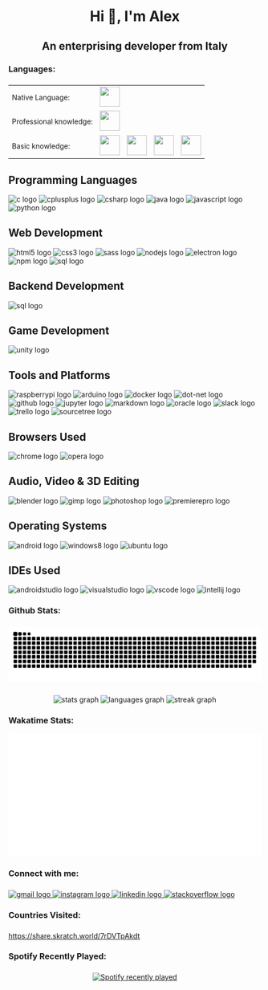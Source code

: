 <h1 align="center">Hi 👋, I'm Alex</h1>

###

<h2 align="center">An enterprising developer from Italy</h2>

###

<h3 align="left">Languages:</h3>

###

<div>
    <table>
      <tr>
        <td>Native Language:</td>
        <td><img src="https://img.icons8.com/office/256/italy.png" width="40" height="40"/></td>
      </tr>
      <tr>
        <td>Professional knowledge:</td>
        <td><img src="https://img.icons8.com/office/256/great-britain.png" width="40" height="40"/></td>
      </tr>
      <tr>
        <td>Basic knowledge:</td>
        <td><img src="https://img.icons8.com/office/256/spain-2.png" width="40" height="40"/></td>
        <td><img src="https://img.icons8.com/office/256/france.png" width="40" height="40"/></td>
        <td><img src="https://img.icons8.com/office/256/norway.png" width="40" height="40"/></td>
        <td><img src="https://img.icons8.com/office/256/portugal.png" width="40" height="40"/></td>
      </tr>
    </table>
</div>

###

<div align="left">
  <div>
    <h2>Programming Languages</h2>
    <img src="https://cdn.jsdelivr.net/gh/devicons/devicon/icons/c/c-original.svg" height="40" width="52" alt="c logo" />
    <img src="https://cdn.jsdelivr.net/gh/devicons/devicon/icons/cplusplus/cplusplus-original.svg" height="40" width="52" alt="cplusplus logo" />
    <img src="https://cdn.jsdelivr.net/gh/devicons/devicon/icons/csharp/csharp-original.svg" height="40" width="52" alt="csharp logo" />
    <img src="https://cdn.jsdelivr.net/gh/devicons/devicon/icons/java/java-original.svg" height="40" width="52" alt="java logo" />
    <img src="https://cdn.jsdelivr.net/gh/devicons/devicon/icons/javascript/javascript-original.svg" height="40" width="52" alt="javascript logo" />
    <img src="https://cdn.jsdelivr.net/gh/devicons/devicon/icons/python/python-original.svg" height="40" width="52" alt="python logo" />
  </div>
  <div>
    <h2>Web Development</h2>
    <img src="https://cdn.jsdelivr.net/gh/devicons/devicon/icons/html5/html5-original.svg" height="40" width="52" alt="html5 logo" />
    <img src="https://cdn.jsdelivr.net/gh/devicons/devicon/icons/css3/css3-original.svg" height="40" width="52" alt="css3 logo" />
    <img src="https://cdn.jsdelivr.net/gh/devicons/devicon/icons/sass/sass-original.svg" height="40" width="52" alt="sass logo" />
    <img src="https://cdn.jsdelivr.net/gh/devicons/devicon/icons/nodejs/nodejs-original.svg" height="40" width="52" alt="nodejs logo" />
    <img src="https://cdn.jsdelivr.net/gh/devicons/devicon/icons/electron/electron-original.svg" height="40" width="52" alt="electron logo" />
    <img src="https://cdn.jsdelivr.net/gh/devicons/devicon/icons/npm/npm-original-wordmark.svg" height="40" width="52" alt="npm logo" />
    <img src="https://cdn-icons-png.flaticon.com/512/7506/7506880.png" height="40" width="52" alt="sql logo" />
  </div>
  <div>
    <h2>Backend Development</h2>
    <img src="https://cdn-icons-png.flaticon.com/512/7506/7506880.png" height="40" width="52" alt="sql logo" />
  </div>
  <div>
    <h2>Game Development</h2>
    <img src="https://cdn.jsdelivr.net/gh/devicons/devicon/icons/unity/unity-original.svg" height="40" width="52" alt="unity logo" />
  </div>
  <div>
    <h2>Tools and Platforms</h2>    
    <img src="https://cdn.jsdelivr.net/gh/devicons/devicon/icons/raspberrypi/raspberrypi-original.svg" height="40" width="52" alt="raspberrypi logo" />
    <img src="https://cdn.jsdelivr.net/gh/devicons/devicon/icons/arduino/arduino-original.svg" height="40" width="52" alt="arduino logo" />
    <img src="https://cdn.jsdelivr.net/gh/devicons/devicon/icons/docker/docker-original.svg" height="40" width="52" alt="docker logo" />
    <img src="https://cdn.jsdelivr.net/gh/devicons/devicon/icons/dot-net/dot-net-original.svg" height="40" width="52" alt="dot-net logo" />
    <img src="https://cdn.jsdelivr.net/gh/devicons/devicon/icons/github/github-original.svg" height="40" width="52" alt="github logo" />
    <img src="https://cdn.jsdelivr.net/gh/devicons/devicon/icons/jupyter/jupyter-original.svg" height="40" width="52" alt="jupyter logo" />
    <img src="https://cdn.jsdelivr.net/gh/devicons/devicon/icons/markdown/markdown-original.svg" height="40" width="52" alt="markdown logo" />
    <img src="https://cdn.jsdelivr.net/gh/devicons/devicon/icons/oracle/oracle-original.svg" height="40" width="52" alt="oracle logo" />
    <img src="https://cdn.jsdelivr.net/gh/devicons/devicon/icons/slack/slack-original.svg" height="40" width="52" alt="slack logo" />
    <img src="https://cdn.jsdelivr.net/gh/devicons/devicon/icons/trello/trello-plain.svg" height="40" width="52" alt="trello logo" />
    <img src="https://cdn.jsdelivr.net/gh/devicons/devicon/icons/sourcetree/sourcetree-original.svg" height="40" width="52" alt="sourcetree logo" />
  </div>
  <div>
    <h2>Browsers Used</h2>
    <img src="https://cdn.jsdelivr.net/gh/devicons/devicon/icons/chrome/chrome-original.svg" height="40" width="52" alt="chrome logo" />
    <img src="https://cdn.jsdelivr.net/gh/devicons/devicon/icons/opera/opera-original.svg" height="40" width="52" alt="opera logo" />
  </div>
  <div>
    <h2>Audio, Video & 3D Editing</h2>
    <img src="https://cdn.jsdelivr.net/gh/devicons/devicon/icons/blender/blender-original.svg" height="40" width="52" alt="blender logo" />
    <img src="https://cdn.jsdelivr.net/gh/devicons/devicon/icons/gimp/gimp-original.svg" height="40" width="52" alt="gimp logo" />
    <img src="https://cdn.jsdelivr.net/gh/devicons/devicon/icons/photoshop/photoshop-line.svg" height="40" width="52" alt="photoshop logo" />
    <img src="https://cdn.jsdelivr.net/gh/devicons/devicon/icons/premierepro/premierepro-original.svg" height="40" width="52" alt="premierepro logo" />
  </div>
  <div>
    <h2>Operating Systems</h2>
    <img src="https://cdn.jsdelivr.net/gh/devicons/devicon/icons/android/android-original.svg" height="40" width="52" alt="android logo" />
    <img src="https://cdn.jsdelivr.net/gh/devicons/devicon/icons/windows8/windows8-original.svg" height="40" width="52" alt="windows8 logo" />
    <img src="https://cdn.jsdelivr.net/gh/devicons/devicon/icons/ubuntu/ubuntu-plain.svg" height="40" width="52" alt="ubuntu logo" />
  </div>
  <div>
    <h2>IDEs Used</h2>    
    <img src="https://cdn.jsdelivr.net/gh/devicons/devicon/icons/androidstudio/androidstudio-original.svg" height="40" width="52" alt="androidstudio logo" />
    <img src="https://cdn.jsdelivr.net/gh/devicons/devicon/icons/visualstudio/visualstudio-plain.svg" height="40" width="52" alt="visualstudio logo" />
    <img src="https://cdn.jsdelivr.net/gh/devicons/devicon/icons/vscode/vscode-original.svg" height="40" width="52" alt="vscode logo" />
    <img src="https://cdn.jsdelivr.net/gh/devicons/devicon/icons/intellij/intellij-original.svg" height="40" width="52" alt="intellij logo" />
  </div>
</div>

###

<h3 align="left">Github Stats:</h3>

###

<img src="https://raw.githubusercontent.com/AlexFiorini/AlexFiorini/output/snake.svg" alt="Snake animation" />

###

<div align="center">
  <img src="https://github-readme-stats.vercel.app/api?username=AlexFiorini&hide_title=false&hide_rank=false&show_icons=true&include_all_commits=true&count_private=true&disable_animations=false&theme=default&locale=en&hide_border=false&order=1" height="150" alt="stats graph"  />
  <img src="https://github-readme-stats.vercel.app/api/top-langs?username=AlexFiorini&locale=en&hide_title=false&layout=compact&card_width=320&langs_count=5&theme=default&hide_border=false&order=2" height="150" alt="languages graph"  />
  <img src="https://streak-stats.demolab.com?user=AlexFiorini&locale=en&mode=weekly&theme=default&hide_border=false&border_radius=5&date_format=j M[ Y]&order=3" height="150" alt="streak graph"  />
</div>

###

<h3 align="left">Wakatime Stats:</h3>

![My Image](metrics.plugin.wakatime.svg)

###

<h3 align="left">Connect with me:</h3>

###

<div align="left">
  <a href="mailto:fiorini.alex48@gmail.com" target="_blank">
    <img src="https://raw.githubusercontent.com/maurodesouza/profile-readme-generator/master/src/assets/icons/social/gmail/default.svg" width="52" height="40" alt="gmail logo"  />
  </a>
  <a href="https://www.instagram.com/alexfiorini_48/" target="_blank">
    <img src="https://raw.githubusercontent.com/maurodesouza/profile-readme-generator/master/src/assets/icons/social/instagram/default.svg" width="52" height="40" alt="instagram logo"  />
  </a>
  <a href="https://www.linkedin.com/in/alex-fiorini-42a669253/" target="_blank">
    <img src="https://raw.githubusercontent.com/maurodesouza/profile-readme-generator/master/src/assets/icons/social/linkedin/default.svg" width="52" height="40" alt="linkedin logo"  />
  </a>
  <a href="https://stackoverflow.com/users/19370254/alex-fiorini" target="_blank">
    <img src="https://raw.githubusercontent.com/maurodesouza/profile-readme-generator/master/src/assets/icons/social/stackoverflow/default.svg" width="52" height="40" alt="stackoverflow logo"  />
  </a>
</div>

###

<h3 align="left">Countries Visited:</h3>

###

https://share.skratch.world/7rDVTpAkdt

###

<h3 align="left">Spotify Recently Played:</h3>

###

<div align="center">
  <a href="https://open.spotify.com/user/z6x5ocln8mcylkymcqxze9u19">
    <img src="https://spotify-recently-played-readme.vercel.app/api?user=z6x5ocln8mcylkymcqxze9u19&count=5&unique=1" alt="Spotify recently played"  />
  </a>
</div>

###
